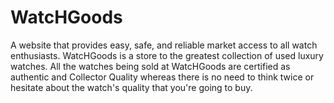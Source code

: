 # WatcHGoods
A website that provides easy, safe, and reliable market access to all watch enthusiasts.
WatcHGoods is a store to the greatest collection of used luxury watches. 
All the watches being sold at WatcHGoods are certified as authentic and Collector Quality whereas there is no need to think twice or hesitate about the watch's quality that you're going to buy.
